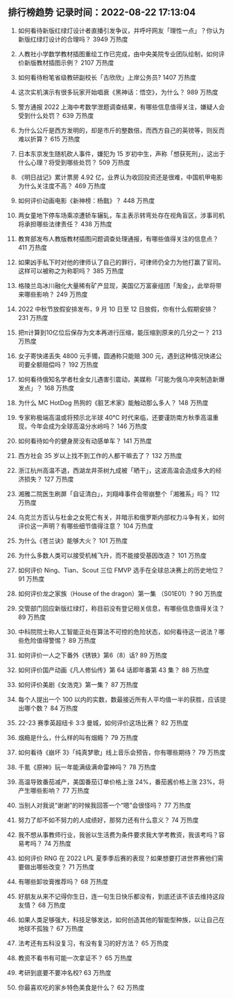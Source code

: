 
## 排行榜趋势 记录时间：2022-08-22 17:13:04
  
  1. 如何看待新版红绿灯设计者直播引发争议，并呼吁网友「理性一点」？你认为新版红绿灯设计的合理吗？ 3949 万热度
    
  2. 人教社小学数学教材插图重绘工作已完成，由中央美院专业团队绘制，如何评价新版教材插图示例？ 2107 万热度
    
  3. 如何看待粉笔省级教研副校长「古欣欣」上岸公务员? 1407 万热度
    
  4. 这次实机演示有很多玩家开始唱衰《黑神话：悟空》，为什么？ 989 万热度
    
  5. 警方通报 2022 上海中考数学泄题调查结果，有哪些信息值得关注，嫌疑人会受到什么处罚？ 639 万热度
    
  6. 为什么公斤是西方发明的，却是市斤的整数倍，而西方自己的英镑等，则反而难以折算？ 615 万热度
    
  7. 日本东京发生随机砍人事件，嫌犯为 15 岁初中生，声称「想获死刑」，这出于什么心理？将受到哪些处罚？ 509 万热度
    
  8. 《明日战记》累计票房 4.92 亿，业界认为收回投资还是很难，中国机甲电影为什么关注度不高？ 469 万热度
    
  9. 如何评价动画电影《新神榜：杨戬》？ 448 万热度
    
  10. 两女童地下停车场乘凉遭轿车辗轧，车主表示转弯处存在视角盲区，涉事司机将承担哪些法律责任？ 438 万热度
    
  11. 教育部发布人教版教材插图问题调查处理通报，有哪些值得关注的信息点？ 411 万热度
    
  12. 如果凶手私下时对他的律师认了自己的罪行，可律师仍全力为他打赢了官司。这样可以被称之为称职吗？ 385 万热度
    
  13. 格陵兰岛冰川融化大量稀有矿产显现，美国亿万富豪组团「淘金」，此举将带来哪些影响？ 249 万热度
    
  14. 2022 中秋节放假安排发布，9 月 10 日至 12 日放假，你有什么假期安排？ 231 万热度
    
  15. 把π计算到10亿位后保存为文本再进行压缩，能压缩到原来的几分之一？ 213 万热度
    
  16. 女子寄快递丢失 4800 元手镯，圆通称只能赔 300 元，遇到这种情况快递公司要全额赔偿吗？ 192 万热度
    
  17. 如何看待俄知名学者杜金女儿遇害引震动，美媒称「可能为俄乌冲突制造新爆发点」？ 168 万热度
    
  18. 为什么 MC HotDog 热狗的《脏艺术家》能触动那么多人？ 148 万热度
    
  19. 专家称极端高温或将预示北半球 40℃ 时代来临，还要谨防南方秋季高温重现，今年会成为全球高温分水岭吗？ 146 万热度
    
  20. 如何看待如今的健身房没有动感单车？ 141 万热度
    
  21. 西方社会 35 岁以上找不到工作的人都干嘛去了？ 132 万热度
    
  22. 浙江杭州高温不退，西湖龙井茶树九成被「晒干」，这波高温会造成多大的经济损失？ 127 万热度
    
  23. 湘雅二院医生刷屏「自证清白」，刘翔峰事件会带崩整个「湘雅系」吗？ 112 万热度
    
  24. 乌克兰方否认与杜金之女死亡有关，并暗示和俄罗斯内部权力斗争有关，如何评价这一声明？有哪些细节值得注意？ 104 万热度
    
  25. 为什么《苍兰诀》能够大火？ 101 万热度
    
  26. 为什么多数人类可以接受机械飞升，而不能接受基因改造？ 101 万热度
    
  27. 如何评价 Ning、Tian、Scout 三位 FMVP 选手在全球总决赛上的历史地位？ 91 万热度
    
  28. 如何评价龙之家族（House of the dragon）第一集 （S01E01）? 90 万热度
    
  29. 交管部门回应新版红绿灯，称目前没有登记相关信息，有哪些信息值得关注？ 89 万热度
    
  30. 中科院院士称人工智能正处在算法不可控的危险状态，如何看待这一说法？哪些危险值得警惕？ 89 万热度
    
  31. 如何评价一人之下番外《锈铁》第6（8）话? 89 万热度
    
  32. 如何评价国产动画《凡人修仙传》第 64 话即年番第 43 集？ 88 万热度
    
  33. 如何评价美剧《女浩克》第一集？ 87 万热度
    
  34. 每个人提出一个 100 以内的实数，数最接近所有人平均值一半的获胜，应该提出哪个数？ 84 万热度
    
  35. 22-23 赛季英超纽卡 3:3 曼城，如何评价这场比赛？ 82 万热度
    
  36. 烟瘾是什么，什么样的叫有烟瘾？ 79 万热度
    
  37. 如何看待《崩坏 3》「纯真梦歌」线上音乐会预告，你有哪些期待？ 79 万热度
    
  38. 千氪《原神》玩一年能满级满命雷神吗？ 78 万热度
    
  39. 高温导致番茄减产，美国番茄订单价格上涨 24%，番茄酱价格上涨 23%，将产生哪些影响？ 77 万热度
    
  40. 当别人对我说“谢谢”的时候我回答一个“嗯”会很怪吗？ 77 万热度
    
  41. 努力了却不如不努力的人成绩好，那努力还有什么意义？ 74 万热度
    
  42. 我不想从事教师行业，我爸以生活费为条件要求我大学考教资，我该考吗？容易考吗？ 74 万热度
    
  43. 如何评价 RNG 在 2022 LPL 夏季季后赛的表现？如果想要打进世界赛他们需要做出哪些改变？ 71 万热度
    
  44. 有哪些卸妆膏推荐吗？ 68 万热度
    
  45. 好朋友从来不记得你生日，连一句生日快乐都没有，到底还该不该去维持这段友情？ 68 万热度
    
  46. 如果人类足够强大，科技足够发达，如何创造其他的智能型种族，以让自己在地球不孤独？ 67 万热度
    
  47. 法考还有五科没复习，有没有复习的好方法？ 65 万热度
    
  48. 教资不看书有可能一次拿证不？ 65 万热度
    
  49. 考研到底要不要冲名校? 63 万热度
    
  50. 你最喜欢吃的家乡特色美食是什么？ 62 万热度
    